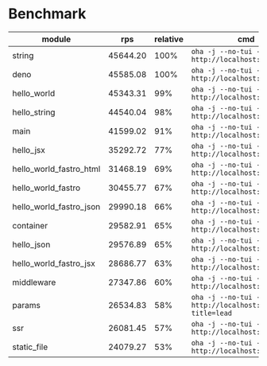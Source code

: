 # Benchmark
| module                  | rps      | relative | cmd                                                           |
| ----------------------- | -------- | -------- | ------------------------------------------------------------- |
| string                  | 45644.20 | 100%     | `oha -j --no-tui -z 3m http://localhost:9000`                 |
| deno                    | 45585.08 | 100%     | `oha -j --no-tui -z 3m http://localhost:9000`                 |
| hello_world             | 45343.31 | 99%      | `oha -j --no-tui -z 3m http://localhost:9000`                 |
| hello_string            | 44540.04 | 98%      | `oha -j --no-tui -z 3m http://localhost:9000`                 |
| main                    | 41599.02 | 91%      | `oha -j --no-tui -z 3m http://localhost:9000`                 |
| hello_jsx               | 35292.72 | 77%      | `oha -j --no-tui -z 3m http://localhost:9000`                 |
| hello_world_fastro_html | 31468.19 | 69%      | `oha -j --no-tui -z 3m http://localhost:9000`                 |
| hello_world_fastro      | 30455.77 | 67%      | `oha -j --no-tui -z 3m http://localhost:9000`                 |
| hello_world_fastro_json | 29990.18 | 66%      | `oha -j --no-tui -z 3m http://localhost:9000`                 |
| container               | 29582.91 | 65%      | `oha -j --no-tui -z 3m http://localhost:9000`                 |
| hello_json              | 29576.89 | 65%      | `oha -j --no-tui -z 3m http://localhost:9000`                 |
| hello_world_fastro_jsx  | 28686.77 | 63%      | `oha -j --no-tui -z 3m http://localhost:9000`                 |
| middleware              | 27347.86 | 60%      | `oha -j --no-tui -z 3m http://localhost:9000`                 |
| params                  | 26534.83 | 58%      | `oha -j --no-tui -z 3m http://localhost:9000/agus?title=lead` |
| ssr                     | 26081.45 | 57%      | `oha -j --no-tui -z 3m http://localhost:9000`                 |
| static_file             | 24079.27 | 53%      | `oha -j --no-tui -z 3m http://localhost:9000`                 |